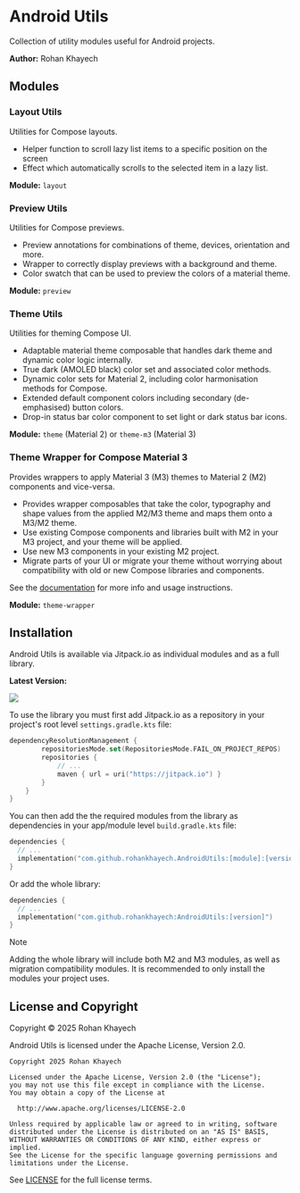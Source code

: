 # Android Utils
Collection of utility modules useful for Android projects.

**Author:** Rohan Khayech

## Modules

### Layout Utils
Utilities for Compose layouts.
- Helper function to scroll lazy list items to a specific position on the screen
- Effect which automatically scrolls to the selected item in a lazy list.

**Module:** `layout`

### Preview Utils
Utilities for Compose previews.
- Preview annotations for combinations of theme, devices, orientation and more.
- Wrapper to correctly display previews with a background and theme.
- Color swatch that can be used to preview the colors of a material theme.

**Module:** `preview`

### Theme Utils
Utilities for theming Compose UI.
- Adaptable material theme composable that handles dark theme and dynamic color logic internally.
- True dark (AMOLED black) color set and associated color methods.
- Dynamic color sets for Material 2, including color harmonisation methods for Compose.
- Extended default component colors including secondary (de-emphasised) button colors.
- Drop-in status bar color component to set light or dark status bar icons.

**Module:** `theme` (Material 2) or `theme-m3` (Material 3)

### Theme Wrapper for Compose Material 3
Provides wrappers to apply Material 3 (M3) themes to Material 2 (M2) components and vice-versa.
- Provides wrapper composables that take the color, typography and shape values from the applied M2/M3 theme and maps them onto a M3/M2 theme.
- Use existing Compose components and libraries built with M2 in your M3 project, and your theme will be applied.
- Use new M3 components in your existing M2 project.
- Migrate parts of your UI or migrate your theme without worrying about compatibility with old or new Compose libraries and components.

See the [documentation](/theme-wrapper/README.md) for more info and usage instructions.

**Module:** `theme-wrapper`

## Installation 
Android Utils is available via Jitpack.io as individual modules and as a full library.

**Latest Version:**

[![](https://jitpack.io/v/rohankhayech/AndroidUtils.svg)](https://jitpack.io/#rohankhayech/AndroidUtils)

To use the library you must first add Jitpack.io as a repository in your project's root level `settings.gradle.kts` file:
```kotlin
dependencyResolutionManagement {
		repositoriesMode.set(RepositoriesMode.FAIL_ON_PROJECT_REPOS)
		repositories {
			// ...
			maven { url = uri("https://jitpack.io") }
		}
	}
}
```

You can then add the the required modules from the library as dependencies in your app/module level `build.gradle.kts` file:
```kotlin
dependencies {
  // ...
  implementation("com.github.rohankhayech.AndroidUtils:[module]:[version]")
}
```

Or add the whole library:
```kotlin
dependencies {
  // ...
  implementation("com.github.rohankhayech:AndroidUtils:[version]")
}
```
> [!NOTE]
> Adding the whole library will include both M2 and M3 modules, as well as migration compatibility modules. It is recommended to only install the modules your project uses.

## License and Copyright

Copyright © 2025 Rohan Khayech

Android Utils is licensed under the Apache License, Version 2.0.

```
Copyright 2025 Rohan Khayech

Licensed under the Apache License, Version 2.0 (the "License");
you may not use this file except in compliance with the License.
You may obtain a copy of the License at

  http://www.apache.org/licenses/LICENSE-2.0

Unless required by applicable law or agreed to in writing, software
distributed under the License is distributed on an "AS IS" BASIS,
WITHOUT WARRANTIES OR CONDITIONS OF ANY KIND, either express or implied.
See the License for the specific language governing permissions and
limitations under the License.
```

See [LICENSE](LICENSE) for the full license terms.
